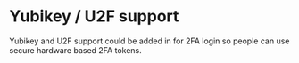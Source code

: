 # Yubikey / U2F support

Yubikey and U2F support could be added in for 2FA login so people can use secure hardware based 2FA tokens.

